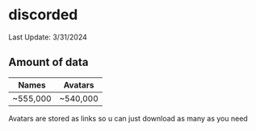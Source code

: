 # discorded
Last Update: 3/31/2024

## Amount of data

| Names    | Avatars  |
|----------|----------|
| ~555,000 | ~540,000 |

Avatars are stored as links so u can just download as many as you need
